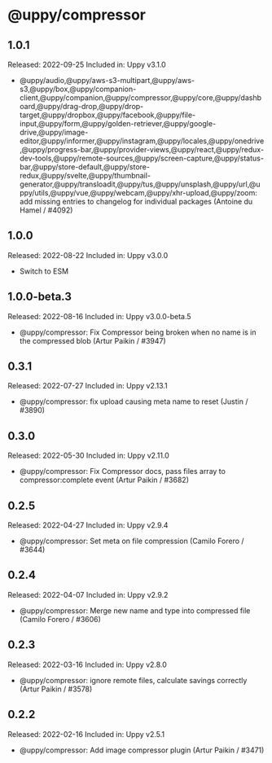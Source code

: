 # @uppy/compressor

## 1.0.1

Released: 2022-09-25
Included in: Uppy v3.1.0

- @uppy/audio,@uppy/aws-s3-multipart,@uppy/aws-s3,@uppy/box,@uppy/companion-client,@uppy/companion,@uppy/compressor,@uppy/core,@uppy/dashboard,@uppy/drag-drop,@uppy/drop-target,@uppy/dropbox,@uppy/facebook,@uppy/file-input,@uppy/form,@uppy/golden-retriever,@uppy/google-drive,@uppy/image-editor,@uppy/informer,@uppy/instagram,@uppy/locales,@uppy/onedrive,@uppy/progress-bar,@uppy/provider-views,@uppy/react,@uppy/redux-dev-tools,@uppy/remote-sources,@uppy/screen-capture,@uppy/status-bar,@uppy/store-default,@uppy/store-redux,@uppy/svelte,@uppy/thumbnail-generator,@uppy/transloadit,@uppy/tus,@uppy/unsplash,@uppy/url,@uppy/utils,@uppy/vue,@uppy/webcam,@uppy/xhr-upload,@uppy/zoom: add missing entries to changelog for individual packages (Antoine du Hamel / #4092)

## 1.0.0

Released: 2022-08-22
Included in: Uppy v3.0.0

- Switch to ESM

## 1.0.0-beta.3

Released: 2022-08-16
Included in: Uppy v3.0.0-beta.5

- @uppy/compressor: Fix Compressor being broken when no name is in the compressed blob (Artur Paikin / #3947)

## 0.3.1

Released: 2022-07-27
Included in: Uppy v2.13.1

- @uppy/compressor: fix upload causing meta name to reset (Justin / #3890)

## 0.3.0

Released: 2022-05-30
Included in: Uppy v2.11.0

- @uppy/compressor: Fix Compressor docs, pass files array to compressor:complete event (Artur Paikin / #3682)

## 0.2.5

Released: 2022-04-27
Included in: Uppy v2.9.4

- @uppy/compressor: Set meta on file compression (Camilo Forero / #3644)

## 0.2.4

Released: 2022-04-07
Included in: Uppy v2.9.2

- @uppy/compressor: Merge new name and type into compressed file (Camilo Forero / #3606)

## 0.2.3

Released: 2022-03-16
Included in: Uppy v2.8.0

- @uppy/compressor: ignore remote files, calculate savings correctly (Artur Paikin / #3578)

## 0.2.2

Released: 2022-02-16
Included in: Uppy v2.5.1

- @uppy/compressor: Add image compressor plugin (Artur Paikin / #3471)
